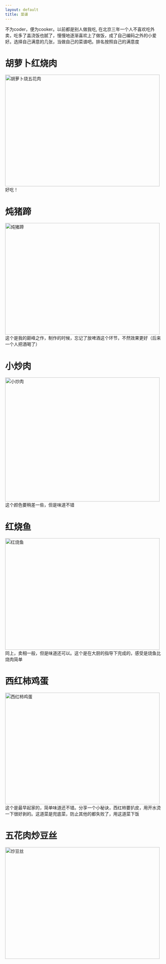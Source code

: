```yaml
---
layout: default
title: 菜谱
---
```

不为coder，便为cooker。以前都是别人做我吃, 在北京三年一个人不喜欢吃外卖，吃多了盖浇饭也腻了，慢慢地逐渐喜欢上了做饭，成了自己编码之外的小爱好。选择自己满意的几张，当做自己的菜谱吧。排名按照自己的满意度

胡萝卜红烧肉
===
<img src="http://dbp-resource.cdn.bcebos.com/a1620f93-4200-9024-4be8-61a6751b1340/WechatIMG1.jpeg"  title="胡萝卜烧五花肉" width="500" height="360"/><br/> 
好吃！

炖猪蹄
=====
<img src="http://dbp-resource.cdn.bcebos.com/41809ea5-24e1-4616-4f5f-43055aa24060/cook.jpeg"  title="炖猪蹄" width="500" height="360"/><br/> 
这个是我的巅峰之作，制作的时候，忘记了放啤酒这个环节，不然效果更好（后来一个人把酒喝了）  

小炒肉
=====
<img src="http://dbp-resource.cdn.bcebos.com/41809ea5-24e1-4616-4f5f-43055aa24060/meat.jpeg"  title="小炒肉" width="500" height="400"/><br/>
这个颜色要稍差一些，但是味道不错  

红烧鱼
=====
<img src="http://dbp-resource.cdn.bcebos.com/41809ea5-24e1-4616-4f5f-43055aa24060/fish.jpeg"  title="红烧鱼" width="500" height="360"/><br/>
同上，卖相一般，但是味道还可以。这个是在大厨的指导下完成的，感受是烧鱼比烧肉简单  

西红柿鸡蛋
=========  
<img src="http://dbp-resource.cdn.bcebos.com/41809ea5-24e1-4616-4f5f-43055aa24060/xihongshi.jpeg"  title="西红柿鸡蛋" width="500" height="360"/><br/> 
这个是最早起家的，简单味道还不错。分享一个小秘诀，西红柿要扒皮，用开水烫一下很好剥的。这道菜是兜底菜，防止其他的都失败了，用这道菜下饭

五花肉炒豆丝
======
<img src="http://dbp-resource.cdn.bcebos.com/a1620f93-4200-9024-4be8-61a6751b1340/%E7%82%92%E8%B1%86%E4%B8%9D.jpeg"  title="炒豆丝" width="500" height="360"/><br/> 


